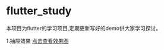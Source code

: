 # flutter_study

本项目为flutter的学习项目,定期更新写好的demo供大家学习探讨。

1.抽屉效果
 [点击查看效果图](http://cunchu.youhuiniu.cn/chouti.gif)
